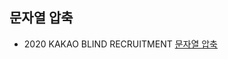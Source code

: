 ## 문자열 압축

 - 2020 KAKAO BLIND RECRUITMENT [문자열 압축](https://programmers.co.kr/learn/courses/30/lessons/60057)
